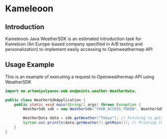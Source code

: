 # Kameleoon

## Introduction
Kameleoon Java WeatherSDK is an estimated introduction task for Kameloon (An Europe-based company specified in A/B testing and personalization) to implement easily accessing to Openweathermap API

## Usage Example
This is an example of executing a request to Openweathermap API using WeatherSDK

```java
import me.artemiyulyanov.web.endpoints.weather.WeatherData;

public class WeatherSdkApplication {
    public static void main(String[] args) throws Exception {
        WeatherSdk sdk = new WeatherSdk("YOUR_ACCESS_TOKEN", WeatherSdkMode.POLLING); // Initialization of the SDK instance

        WeatherData data = sdk.getWeather("Tokyo"); // Fetching to getting weather endpoint to the API
        System.out.println(data.getWeather().getMain()); // Printing the weather
    }
}
```
